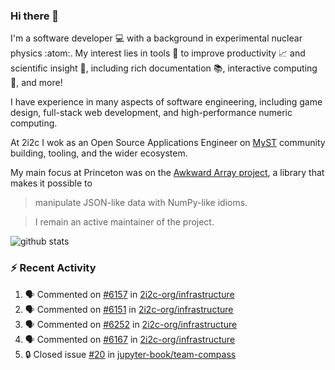 ### Hi there 👋 

I'm a software developer 💻 with a background in experimental nuclear physics :atom:. My interest lies in tools :wrench: to improve productivity :chart_with_upwards_trend: and scientific insight :telescope:, including rich documentation 📚, interactive computing 🧮, and more! 

I have experience in many aspects of software engineering, including game design, full-stack web development, and high-performance numeric computing. 

At 2i2c I wok as an Open Source Applications Engineer on [MyST](https://github.com/jupyter-book/mystmd) community building, tooling, and the wider ecosystem. 

My main focus at Princeton was on the [Awkward Array project](awkward-array.org/), a library that makes it possible to 
> manipulate JSON-like data with NumPy-like idioms.

> I remain an active maintainer of the project. 

![github stats](https://github-readme-stats.vercel.app/api?username=agoose77&show_icons=true&hide_rank=true&hide_title=true&bg_color=30,e76445,904e95&text_color=efe3ec&icon_color=efe3ec)
<!--
**agoose77/agoose77** is a ✨ _special_ ✨ repository because its `README.md` (this file) appears on your GitHub profile.

Here are some ideas to get you started:

- 🔭 I’m currently working on ...
- 🌱 I’m currently learning ...
- 👯 I’m looking to collaborate on ...
- 🤔 I’m looking for help with ...
- 💬 Ask me about ...
- 📫 How to reach me: ...
- 😄 Pronouns: ...
- ⚡ Fun fact: ...
-->

### :zap: Recent Activity

<!--START_SECTION:activity-->
1. 🗣 Commented on [#6157](https://github.com/2i2c-org/infrastructure/issues/6157#issuecomment-3003818585) in [2i2c-org/infrastructure](https://github.com/2i2c-org/infrastructure)
2. 🗣 Commented on [#6151](https://github.com/2i2c-org/infrastructure/issues/6151#issuecomment-3001942366) in [2i2c-org/infrastructure](https://github.com/2i2c-org/infrastructure)
3. 🗣 Commented on [#6252](https://github.com/2i2c-org/infrastructure/issues/6252#issuecomment-3001886853) in [2i2c-org/infrastructure](https://github.com/2i2c-org/infrastructure)
4. 🗣 Commented on [#6167](https://github.com/2i2c-org/infrastructure/issues/6167#issuecomment-3001852019) in [2i2c-org/infrastructure](https://github.com/2i2c-org/infrastructure)
5. 🔒 Closed issue [#20](https://github.com/jupyter-book/team-compass/issues/20) in [jupyter-book/team-compass](https://github.com/jupyter-book/team-compass)
<!--END_SECTION:activity-->
